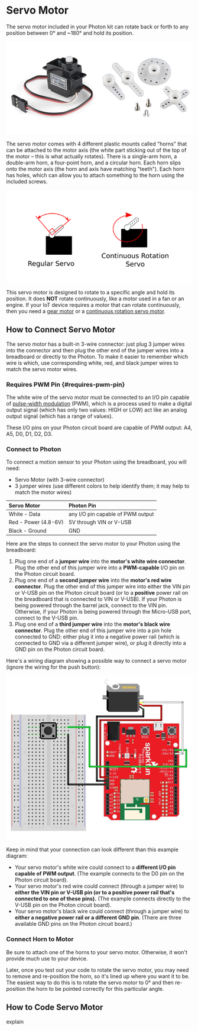 # Servo Motor

The servo motor included in your Photon kit can rotate back or forth to any position between 0° and ~180° and hold its position.

![Servo Motor and Horns](../../.gitbook/assets/servo-motor-plus-mounts.jpg)

The servo motor comes with 4 different plastic mounts called "horns" that can be attached to the motor axis \(the white part sticking out of the top of the motor – this is what actually rotates\). There is a single-arm horn, a double-arm horn, a four-point horn, and a circular horn. Each horn slips onto the motor axis \(the horn and axis have matching "teeth"\). Each horn has holes, which can allow you to attach something to the horn using the included screws.

![](../../.gitbook/assets/servo-type-compare.png)

This servo motor is designed to rotate to a specific angle and hold its position. It does **NOT** rotate continuously, like a motor used in a fan or an engine. If your IoT device requires a motor that can rotate continuously, then you need a [gear motor](https://www.sparkfun.com/products/11696) or a [continuous rotation servo motor](https://www.sparkfun.com/products/9347).

## How to Connect Servo Motor

The servo motor has a built-in 3-wire connector: just plug 3 jumper wires into the connector and then plug the other end of the jumper wires into a breadboard or directly to the Photon. To make it easier to remember which wire is which, use corresponding white, red, and black jumper wires to match the servo motor wires.

### Requires PWM Pin {#requires-pwm-pin}

The white wire of the servo motor must be connected to an I/O pin capable of [pulse-width modulation](https://learn.sparkfun.com/tutorials/pulse-width-modulation) \(PWM\), which is a process used to make a digital output signal \(which has only two values: HIGH or LOW\) act like an analog output signal \(which has a range of values\).

These I/O pins on your Photon circuit board are capable of PWM output: A4, A5, D0, D1, D2, D3.

### Connect to Photon

To connect a motion sensor to your Photon using the breadboard, you will need:

* Servo Motor \(with 3-wire connector\)
* 3 jumper wires \(use different colors to help identify them; it may help to match the motor wires\)

| Servo Motor | Photon Pin |
| :--- | :--- |
| White - Data | any I/O pin capable of PWM output |
| Red - Power \(4.8-6V\) | 5V through VIN or V-USB |
| Black - Ground | GND |

Here are the steps to connect the servo motor to your Photon using the breadboard:

1. Plug one end of a **jumper wire** into the **motor's white wire connector**. Plug the other end of this jumper wire into a **PWM-capable** I/O pin on the Photon circuit board.
2. Plug one end of a **second jumper wire** into the **motor's red wire connector**. Plug the other end of this jumper wire into either the VIN pin or V-USB pin on the Photon circuit board \(or to a **positive** power rail on the breadboard that is connected to VIN or V-USB\). If your Photon is being powered through the barrel jack, connect to the VIN pin. Otherwise, if your Photon is being powered through the Micro-USB port, connect to the V-USB pin.
3. Plug one end of a **third jumper wire** into the **motor's black wire connector**. Plug the other end of this jumper wire into a pin hole connected to GND:  either plug it into a negative power rail \(which is connected to GND via a different jumper wire\), or plug it directly into a GND pin on the Photon circuit board.

Here's a wiring diagram showing a possible way to connect a servo motor \(ignore the wiring for the push button\):

![](../../.gitbook/assets/experiment-7.jpg)

Keep in mind that your connection can look different than this example diagram:

* Your servo motor's white wire could connect to a **different I/O pin capable of PWM output**. \(The example connects to the D0 pin on the Photon circuit board\).
* Your servo motor's red wire could connect \(through a jumper wire\) to **either the VIN pin or V-USB pin \(or to a positive power rail that's connected to one of these pins\).** \(The example connects directly to the V-USB pin on the Photon circuit board\).
* Your servo motor's black wire could connect \(through a jumper wire\) to **either a negative power rail or a different GND pin**. \(There are three available GND pins on the Photon circuit board.\)

### Connect Horn to Motor

Be sure to attach one of the horns to your servo motor. Otherwise, it won't provide much use to your device.

Later, once you test out your code to rotate the servo motor, you may need to remove and re-position the horn, so it's lined up where you want it to be. The easiest way to do this is to rotate the servo motor to 0° and then re-position the horn to be pointed correctly for this particular angle.

## How to Code Servo Motor

explain

